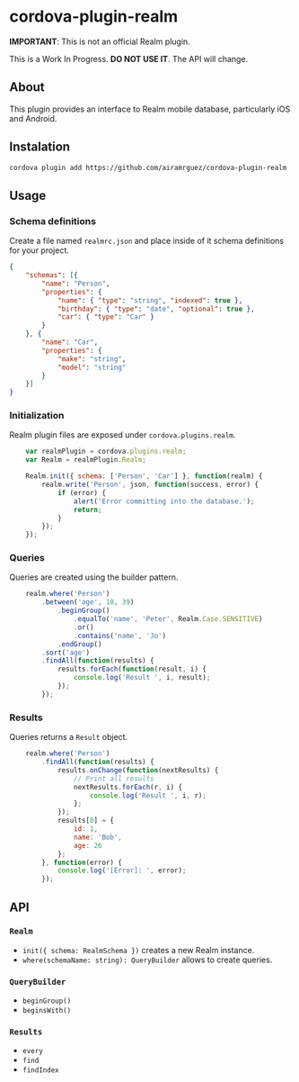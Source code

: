 # cordova-plugin-realm
__IMPORTANT__: This is not an official Realm plugin.

This is a Work In Progress. **DO NOT USE IT**. The API will change.

## About
This plugin provides an interface to Realm mobile database, particularly iOS and Android.

## Instalation
```sh
cordova plugin add https://github.com/airamrguez/cordova-plugin-realm
```

## Usage

### Schema definitions

Create a file named `realmrc.json` and place inside of it schema definitions for your project.
```json
{
	"schemas": [{
		"name": "Person",
		"properties": {
			"name": { "type": "string", "indexed": true },
			"birthday": { "type": "date", "optional": true },
			"car": { "type": "Car" }
		}
	}, {
		"name": "Car",
		"properties": {
			"make": "string",
			"model": "string"
		}
	}]
}
```

### Initialization

Realm plugin files are exposed under `cordova.plugins.realm`. 
```js
	var realmPlugin = cordova.plugins.realm;
	var Realm = realmPlugin.Realm;

	Realm.init({ schema: ['Person', 'Car'] }, function(realm) {
		realm.write('Person', json, function(success, error) {
			if (error) {
				alert('Error committing into the database.');
				return;
			}
		});
	});
```
### Queries
Queries are created using the builder pattern.

```js
	realm.where('Person')
		.between('age', 18, 39)
			.beginGroup()
				.equalTo('name', 'Peter', Realm.Case.SENSITIVE)
				.or()
				.contains('name', 'Jo')
			.endGroup()
		.sort('age')
		.findAll(function(results) {
			results.forEach(function(result, i) {
				console.log('Result ', i, result);
			});
		});
```

### Results
Queries returns a `Result` object.

```js
	realm.where('Person')
		.findAll(function(results) {
			results.onChange(function(nextResults) {
				// Print all results
				nextResults.forEach(r, i) {
					console.log('Result ', i, r);
				};
			});
			results[0] = {
				id: 1,
				name: 'Bob',
				age: 26
			};
		}, function(error) {
			console.log('[Error]: ', error);
		});
```

## API

### `Realm`
  - `init({ schema: RealmSchema })` creates a new Realm instance.
  - `where(schemaName: string): QueryBuilder` allows to create queries.

### `QueryBuilder`
  - `beginGroup()`
  - `beginsWith()`

### `Results`
  - `every`
  - `find`
  - `findIndex`